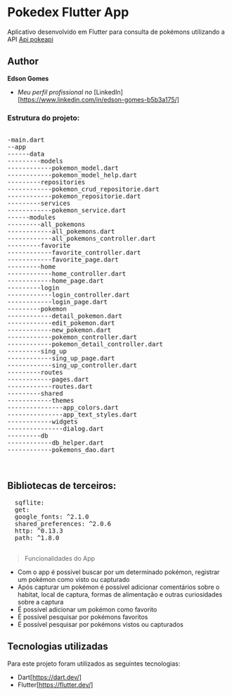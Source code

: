 # Pokedex Flutter App

Aplicativo desenvolvido em Flutter para consulta de pokémons utilizando a API [Api pokeapi](https://pokeapi.co) 
## Author

**Edson Gomes** 

* *Meu perfil profissional no* [LinkedIn][https://www.linkedin.com/in/edson-gomes-b5b3a175/]


### Estrutura do projeto:

<pre> 
-main.dart
--app
------data
---------models
------------pokemon_model.dart
------------pokemon_model_help.dart
---------repositories
------------pokemon_crud_repositorie.dart
------------pokemon_repositorie.dart
---------services
------------pokemon_service.dart
------modules
---------all_pokemons
------------all_pokemons.dart
------------all_pokemons_controller.dart
---------favorite
------------favorite_controller.dart
------------favorite_page.dart
---------home
------------home_controller.dart
------------home_page.dart
---------login
------------login_controller.dart
------------login_page.dart
---------pokemon
------------detail_pokemon.dart
------------edit_pokemon.dart
------------new_pokemon.dart
------------pokemon_controller.dart
------------pokemon_detail_controller.dart
---------sing_up
------------sing_up_page.dart
------------sing_up_controller.dart
---------routes
------------pages.dart
------------routes.dart
---------shared
------------themes
---------------app_colors.dart
---------------app_text_styles.dart
------------widgets
---------------dialog.dart
---------db
------------db_helper.dart
------------pokemons_dao.dart

 
</pre>
##  Bibliotecas de terceiros:
 
 <pre>
  sqflite:
  get:
  google_fonts: ^2.1.0
  shared_preferences: ^2.0.6
  http: ^0.13.3
  path: ^1.8.0  
 </pre>
 


> Funcionalidades do App
* Com o app é possível buscar por um determinado pokémon, registrar um pokémon como visto ou capturado
* Após capturar um pokémon é possível adicionar comentários sobre o habitat, local de captura, formas de alimentação e outras curiosidades sobre a captura
* É possível adicionar um pokémon como favorito
* É possível pesquisar por pokémons favoritos
* É possível pesquisar por pokémons vistos ou capturados

## Tecnologias utilizadas

Para este projeto foram utilizados as seguintes tecnologias:

* Dart[https://dart.dev/]
* Flutter[https://flutter.dev/]

